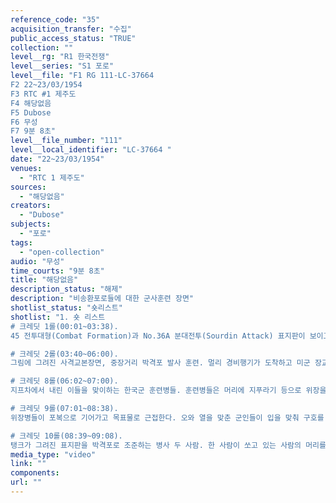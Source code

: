 ```yaml
---
reference_code: "35"
acquisition_transfer: "수집"
public_access_status: "TRUE"
collection: ""
level__rg: "R1 한국전쟁"
level__series: "S1 포로"
level__file: "F1 RG 111-LC-37664 
F2 22~23/03/1954
F3 RTC #1 제주도
F4 해당없음 
F5 Dubose
F6 무성
F7 9분 8초"
level__file_number: "111"
level__local_identifier: "LC-37664 "
date: "22~23/03/1954"
venues: 
  - "RTC 1 제주도"
sources: 
  - "해당없음"
creators: 
  - "Dubose"
subjects: 
  - "포로"
tags: 
  - "open-collection"
audio: "무성"
time_courts: "9분 8초"
title: "해당없음"
description_status: "해제"
description: "비송환포로들에 대한 군사훈련 장면"
shotlist_status: "숏리스트"
shotlist: "1. 숏 리스트
# 크레딧 1롤(00:01~03:38). 
45 전투대형(Combat Formation)과 No.36A 분대전투(Sourdin Attack) 표지판이 보이고 한국인들이 총을 세우고 앉아 있다. 박격포를 조립하여 발사준비를 마치는 연습을 하고 있다. 각개전투로 각자 엎드려 쏴를 훈련 중이다. 침투사격을 위해 철조망을 누워서 기어가는 장면과 실탄 사격 장면을 연습하면서 교정받고 있다. 

# 크레딧 2롤(03:40~06:00). 
그림에 그려진 사격교본장면, 중장거리 박격포 발사 훈련. 멀리 경비행기가 도착하고 미군 장교 두사람과 한국인 장교 한 사람이 내린다. 군악대가 이들을 맞이하고 여중생이 꽃다발을 전달하고 있다. 환영을 받은 이들은 지프차로 이동한다. 맥나브촌.  

# 크레딧 8롤(06:02~07:00). 
지프차에서 내린 이들을 맞이하는 한국군 훈련병들. 훈련병들은 머리에 지푸라기 등으로 위장을 하고 있다. 

# 크레딧 9롤(07:01~08:38). 
위장병들이 포복으로 기어가고 목표물로 근접한다. 오와 열을 맞춘 군인들이 입을 맞춰 구호를 외치고 지프차는 헌병을 통과해 지나가고 훈련병들은 총을 어깨에 걸고 도보로 걸어간다.. 독도법과 제3연대 뵨2부라는 표지판이 지나가는 그들 옆으로 보인다. 성조기와 유엔기, 태극기가 나란히 휘날리는 건물.

# 크레딧 10롤(08:39~09:08). 
탱크가 그려진 표지판을 박격포로 조준하는 병사 두 사람. 한 사람이 쏘고 있는 사람의 머리를 두드리며 격려하고 있다."
media_type: "video"
link: ""
components: 
url: ""
---
```

